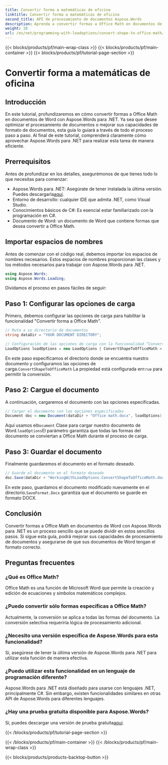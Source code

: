```yaml
---
title: Convertir forma a matemáticas de oficina
linktitle: Convertir forma a matemáticas de oficina
second_title: API de procesamiento de documentos Aspose.Words
description: Aprenda a convertir formas a Office Math en documentos de Word usando Aspose.Words para .NET con nuestra guía. Mejore el formato de sus documentos sin esfuerzo.
weight: 10
url: /es/net/programming-with-loadoptions/convert-shape-to-office-math/
---
```


{{< blocks/products/pf/main-wrap-class >}}
{{< blocks/products/pf/main-container >}}
{{< blocks/products/pf/tutorial-page-section >}}

# Convertir forma a matemáticas de oficina

## Introducción

En este tutorial, profundizaremos en cómo convertir formas a Office Math en documentos de Word con Aspose.Words para .NET. Ya sea que desee optimizar el procesamiento de documentos o mejorar sus capacidades de formato de documentos, esta guía lo guiará a través de todo el proceso paso a paso. Al final de este tutorial, comprenderá claramente cómo aprovechar Aspose.Words para .NET para realizar esta tarea de manera eficiente.

## Prerrequisitos

Antes de profundizar en los detalles, asegurémonos de que tienes todo lo que necesitas para comenzar:

- Aspose.Words para .NET: Asegúrate de tener instalada la última versión. Puedes descargarla[aquí](https://releases.aspose.com/words/net/).
- Entorno de desarrollo: cualquier IDE que admita .NET, como Visual Studio.
- Conocimientos básicos de C#: Es esencial estar familiarizado con la programación en C#.
- Documento de Word: un documento de Word que contiene formas que desea convertir a Office Math.

## Importar espacios de nombres

Antes de comenzar con el código real, debemos importar los espacios de nombres necesarios. Estos espacios de nombres proporcionan las clases y los métodos necesarios para trabajar con Aspose.Words para .NET.

```csharp
using Aspose.Words;
using Aspose.Words.Loading;
```

Dividamos el proceso en pasos fáciles de seguir:

## Paso 1: Configurar las opciones de carga

Primero, debemos configurar las opciones de carga para habilitar la funcionalidad "Convertir forma a Office Math".

```csharp
// Ruta a su directorio de documentos
string dataDir = "YOUR DOCUMENT DIRECTORY";

// Configuración de las opciones de carga con la funcionalidad “Convertir forma a Office Math”
LoadOptions loadOptions = new LoadOptions { ConvertShapeToOfficeMath = true };
```

 En este paso especificamos el directorio donde se encuentra nuestro documento y configuramos las opciones de carga.`ConvertShapeToOfficeMath` La propiedad está configurada en`true` para permitir la conversión.

## Paso 2: Cargue el documento

A continuación, cargaremos el documento con las opciones especificadas.

```csharp
// Cargar el documento con las opciones especificadas
Document doc = new Document(dataDir + "Office math.docx", loadOptions);
```

 Aquí usamos el`Document` Clase para cargar nuestro documento de Word.`loadOptions`El parámetro garantiza que todas las formas del documento se conviertan a Office Math durante el proceso de carga.

## Paso 3: Guardar el documento

Finalmente guardaremos el documento en el formato deseado.

```csharp
// Guarde el documento en el formato deseado
doc.Save(dataDir + "WorkingWithLoadOptions.ConvertShapeToOfficeMath.docx", SaveFormat.Docx);
```

 En este paso, guardamos el documento modificado nuevamente en el directorio.`SaveFormat.Docx` garantiza que el documento se guarde en formato DOCX.

## Conclusión

Convertir formas a Office Math en documentos de Word con Aspose.Words para .NET es un proceso sencillo que se puede dividir en estos sencillos pasos. Si sigue esta guía, podrá mejorar sus capacidades de procesamiento de documentos y asegurarse de que sus documentos de Word tengan el formato correcto.

## Preguntas frecuentes

### ¿Qué es Office Math?  
Office Math es una función de Microsoft Word que permite la creación y edición de ecuaciones y símbolos matemáticos complejos.

### ¿Puedo convertir sólo formas específicas a Office Math?  
Actualmente, la conversión se aplica a todas las formas del documento. La conversión selectiva requeriría lógica de procesamiento adicional.

### ¿Necesito una versión específica de Aspose.Words para esta funcionalidad?  
Sí, asegúrese de tener la última versión de Aspose.Words para .NET para utilizar esta función de manera efectiva.

### ¿Puedo utilizar esta funcionalidad en un lenguaje de programación diferente?  
Aspose.Words para .NET está diseñado para usarse con lenguajes .NET, principalmente C#. Sin embargo, existen funcionalidades similares en otras API de Aspose.Words para diferentes lenguajes.

### ¿Hay una prueba gratuita disponible para Aspose.Words?  
 Sí, puedes descargar una versión de prueba gratuita[aquí](https://releases.aspose.com/).

{{< /blocks/products/pf/tutorial-page-section >}}

{{< /blocks/products/pf/main-container >}}
{{< /blocks/products/pf/main-wrap-class >}}

{{< blocks/products/products-backtop-button >}}

